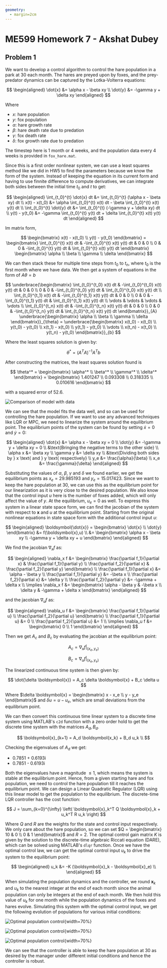 ```yaml
---
geometry:
  - margin=2cm
---
```


# ME599 Homework 7 - Akshat Dubey

## Problem 1

We want to develop a control algorithm to control the hare population in a park at 30 each month. The hares are preyed upon by foxes, and the prey-predator dynamics can be captured by the Lotka-Volterra equations:

$$
\begin{aligned}
\dot{x} &= \alpha x - \beta xy \\
\dot{y} &= -\gamma y + \delta xy
\end{aligned}
$$

Where

- $x$: hare population
- $y$: fox population
- $\alpha$: hare growth rate
- $\beta$: hare death rate due to predation
- $\gamma$: fox death rate
- $\delta$: fox growth rate due to predation

The timestep here is 1 month or 4 weeks, and the population data every 4 weeks is provided in `fox_hare.mat`.

Since this is a first order nonlinear system, we can use a least squares method like we did in HW5 to find the parameters because we know the form of the system. Instead of keeping the equation in its current form and having to use finnite difference to compute derivatives, we can integrate both sides between the initial time $t_0$ and $t$ to get:

$$
\begin{aligned}
\int_{t_0}^{t} \dot{x} dt &= \int_{t_0}^{t} (\alpha x - \beta xy) dt \\
x(t) - x(t_0) &= \alpha \int_{t_0}^{t} x(t) dt - \beta \int_{t_0}^{t} x(t) y(t) dt \\
\int_{t_0}^{t} \dot{y} dt &= \int_{t_0}^{t} (-\gamma y + \delta xy) dt \\
y(t) - y(t_0) &= -\gamma \int_{t_0}^{t} y(t) dt + \delta \int_{t_0}^{t} x(t) y(t) dt
\end{aligned}
$$

Im matrix form,

$$
\begin{bmatrix}
x(t) - x(t_0) \\
y(t) - y(t_0)
\end{bmatrix} =
\begin{bmatrix}
\int_{t_0}^{t} x(t) dt & -\int_{t_0}^{t} x(t) y(t) dt & 0 & 0 \\
0 & 0 & -\int_{t_0}^{t} y(t) dt & \int_{t_0}^{t} x(t) y(t) dt
\end{bmatrix}
\begin{bmatrix}
\alpha \\
\beta \\
\gamma \\
\delta
\end{bmatrix}
$$

We can then stack these for multiple time steps from $t_0$ to $t_n$, where $t_0$ is the first month where we have data.
We then get a system of equations in the form of $A\theta = b$

$$
\underbrace{\begin{bmatrix}
\int_{t_0}^{t_0} x(t) dt & -\int_{t_0}^{t_0} x(t) y(t) dt & 0 & 0 \\
0 & 0 & -\int_{t_0}^{t_0} y(t) dt & \int_{t_0}^{t_0} x(t) y(t) dt \\
\int_{t_0}^{t_1} x(t) dt & -\int_{t_0}^{t_1} x(t) y(t) dt & 0 & 0 \\
0 & 0 & -\int_{t_0}^{t_1} y(t) dt & \int_{t_0}^{t_1} x(t) y(t) dt \\
\vdots & \vdots & \vdots & \vdots \\
\int_{t_0}^{t_n} x(t) dt & -\int_{t_0}^{t_n} x(t) y(t) dt & 0 & 0 \\
0 & 0 & -\int_{t_0}^{t_n} y(t) dt & \int_{t_0}^{t_n} x(t) y(t) dt
\end{bmatrix}}_{A}
\underbrace{\begin{bmatrix}
\alpha \\
\beta \\
\gamma \\
\delta
\end{bmatrix}}_{\theta} =
\underbrace{\begin{bmatrix}
x(t_0) - x(t_0) \\
y(t_0) - y(t_0) \\
x(t_1) - x(t_0) \\
y(t_1) - y(t_0) \\
\vdots \\
x(t_n) - x(t_0) \\
y(t_n) - y(t_0)
\end{bmatrix}}_{b}
$$

Where the least squares solution is given by:

$$
\theta^* = (A^TA)^{-1}A^Tb
$$

After constructing the matrices, the least squares solution found is

$$
\theta^* = \begin{bmatrix}
\alpha^* \\
\beta^* \\
\gamma^* \\
\delta^*
\end{bmatrix} = \begin{bmatrix}
1.401247 \\
0.093308 \\
0.318335 \\
0.010616
\end{bmatrix}
$$

with a squared error of $52.6$.

![Comparison of model with data](figs/hw7p1_model.svg)

We can see that the model fits the data well, and so can be used for controlling the hare population. If we want to use any advanced techniques like LQR or MPC, we need to linearize the system around the equilibrium point. The equilibrium points of the system can be found by setting $\dot{x} = 0$ and $\dot{y} = 0$:

$$
\begin{aligned}
\dot{x} &= \alpha x - \beta xy = 0 \\
\dot{y} &= -\gamma y + \delta xy = 0 \\
&\text{Bringing the negative terms to the other side} \\
\alpha x &= \beta xy \\
\gamma y &= \delta xy \\
&\text{Dividing both sides by } x \text{ and } y \text{ respectively} \\
y_e &= \frac{\alpha}{\beta} \\
x_e &= \frac{\gamma}{\delta}
\end{aligned}
$$

Substituting the values of $\alpha$, $\beta$, $\gamma$ and $\delta$ we found earlier, we get the equilibrium points as $x_e = 29.985193$ and $y_e = 15.017423$. Since we want to keep the hare population at $30$, we can use this as the equilibrium point for our linearization as it is very close to the desired population. We also know that the control input $u$ here is the number of foxes added, which will only affect the value of $y$. At the equilibrium, $u_e=0$ as well. To express this system in a linear state space form, we can find the jacobian of the system with respect to $\boldsymbol{x}$ and $u$ at the equilibrium point. Starting from the original nonlinear equations in state space form with the additional control input $u$:

$$
\begin{aligned}
\boldsymbol{\dot{x}} =
\begin{bmatrix}
\dot{x} \\
\dot{y}
\end{bmatrix} &= f(\boldsymbol{x},u) \\
&= \begin{bmatrix}
\alpha x - \beta xy \\
-\gamma y + \delta xy + u
\end{bmatrix}
\end{aligned}
$$

We find the jacobian $\nabla_x f$ as:

$$
\begin{aligned}
\nabla_x f &= \begin{bmatrix}
\frac{\partial f_1}{\partial x} & \frac{\partial f_1}{\partial y} \\
\frac{\partial f_2}{\partial x} & \frac{\partial f_2}{\partial y}
\end{bmatrix} \\
\frac{\partial f_1}{\partial x} &= \alpha - \beta y \\
\frac{\partial f_1}{\partial y} &= -\beta x \\
\frac{\partial f_2}{\partial x} &= \delta y \\
\frac{\partial f_2}{\partial y} &= -\gamma + \delta x \\
\implies
\nabla_x f &= \begin{bmatrix}
\alpha - \beta y & -\beta x \\
\delta y & -\gamma + \delta x
\end{bmatrix}
\end{aligned}
$$

and the jacobian $\nabla_u f$ as:

$$
\begin{aligned}
\nabla_u f &= \begin{bmatrix}
\frac{\partial f_1}{\partial u} \\
\frac{\partial f_2}{\partial u}
\end{bmatrix} \\
\frac{\partial f_1}{\partial u} &= 0 \\
\frac{\partial f_2}{\partial u} &= 1 \\
\implies
\nabla_u f &= \begin{bmatrix}
0 \\
1
\end{bmatrix}
\end{aligned}
$$

Then we get $A_c$ and $B_c$ by evaluating the jacobian at the equilibrium point:

$$
A_c = \nabla_x f \bigg|_{(x_e,y_e)}
$$

$$
B_c = \nabla_u f \bigg|_{(x_e,y_e)}
$$

The linearized continuous time system is then given by:

$$
\dot{\delta \boldsymbol{x}} = A_c \delta \boldsymbol{x} + B_c \delta u
$$

Where $\delta \boldsymbol{x} = \begin{bmatrix} x - x_e \\ y - y_e \end{bmatrix}$ and $\delta u = u - u_e$, which are small deviations from the equilibrium point.

We can then convert this continuous time linear system to a discrete time system using MATLAB's `c2d` function with a zero order hold to get the discrete time system with the matrices $A_d, B_d$.

$$
\boldsymbol{x}_{k+1} = A_d \boldsymbol{x_k} + B_d u_k \\
$$

Checking the eigenvalues of $A_d$ we get:

- 0.7851 + 0.6193i
- 0.7851 - 0.6193i

Both the eigenvalues have a magnitude $\leq 1$, which means the system is stable at the equilibrium point. Hence, from a given starting hare and fox population, we need to control the hare population till it reaches the equilibrium point.
We can design a Linear Quadratic Regulator (LQR) using this linear model to get the population to the equilibrium. The discrete-time LQR controller has the cost function:

$$
J = \sum_{k=0}^{\infty} \left( \boldsymbol{x}_k^T Q \boldsymbol{x}_k + u_k^T R u_k \right)
$$

Where $Q$ and $R$ are the weights for the state and control input respectively. We only care about the hare population, so we can set $Q = \begin{bmatrix} 10 & 0 \\ 0 & 1 \end{bmatrix}$ and $R = 2$. The optimal control gain matrix $K$ is given by the solution to the discrete-time algebraic Riccati equation (DARE), which can be solved using MATLAB's `dlqr` function. Once we have the optimal control law, we can get the optimal control input $u_k$ to drive the system to the equilibrium point:

$$
\begin{aligned}
u_k &= -K (\boldsymbol{x}_k - \boldsymbol{x}_e) \\
\end{aligned}
$$

When simulating the population dynamics and the controller, we round $\boldsymbol{x}_k$ and $u_k$ to the nearest integer at the end of each month since the animal population can only be integers at the end of each month. We then hold this value of $u_k$ for one month while the population dynamics of the foxes and hares evolve. Simulating this system with the optimal control input, we get the following evolution of populations for various initial conditions:

![Optimal population control](figs/hw7p1_control_30.svg){width=70%}

![Optimal population control](figs/hw7p1_control_20.svg){width=70%}

![Optimal population control](figs/hw7p1_control_35.svg){width=70%}

We can see that the controller is able to keep the hare population at 30 as desired by the manager under different initial conditions and hence the controller is robust.

